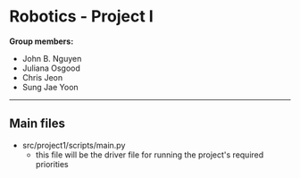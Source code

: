 # Robotics - Project I
**Group members:**

- John B. Nguyen
- Juliana Osgood
- Chris Jeon
- Sung Jae Yoon

-------------------------

## Main files

- src/project1/scripts/main.py
  - this file will be the driver file for running the project's required
    priorities
  
